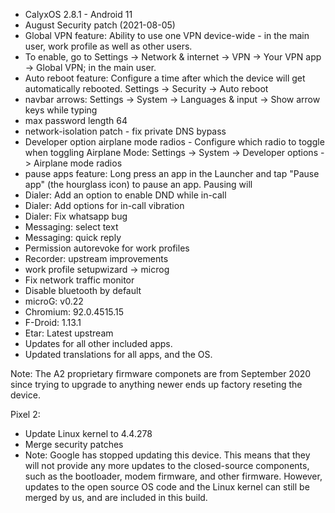 * CalyxOS 2.8.1 - Android 11
* August Security patch (2021-08-05)
* Global VPN feature: Ability to use one VPN device-wide - in the main user, work profile as well as other users.
* To enable, go to Settings -> Network & internet -> VPN -> Your VPN app -> Global VPN; in the main user.
* Auto reboot feature: Configure a time after which the device will get automatically rebooted. Settings -> Security -> Auto reboot
* navbar arrows: Settings -> System -> Languages & input -> Show arrow keys while typing
* max password length 64
* network-isolation patch - fix private DNS bypass
* Developer option airplane mode radios - Configure which radio to toggle when toggling Airplane Mode: Settings -> System -> Developer options -> Airplane mode radios
* pause apps feature: Long press an app in the Launcher and tap "Pause app" (the hourglass icon) to pause an app. Pausing will 
* Dialer: Add an option to enable DND while in-call
* Dialer: Add options for in-call vibration
* Dialer: Fix whatsapp bug
* Messaging: select text
* Messaging: quick reply
* Permission autorevoke for work profiles
* Recorder: upstream improvements
* work profile setupwizard -> microg
* Fix network traffic monitor
* Disable bluetooth by default
* microG: v0.22
* Chromium: 92.0.4515.15
* F-Droid: 1.13.1
* Etar: Latest upstream
* Updates for all other included apps.
* Updated translations for all apps, and the OS.

Note:
The A2 proprietary firmware componets are from September 2020 since trying to upgrade to anything newer ends up factory reseting the device.

Pixel 2:
* Update Linux kernel to 4.4.278
* Merge security patches
* Note:
Google has stopped updating this device. This means that
they will not provide any more updates to the closed-source components,
such as the bootloader, modem firmware, and other firmware.
However, updates to the open source OS code and the Linux kernel
can still be merged by us, and are included in this build.
